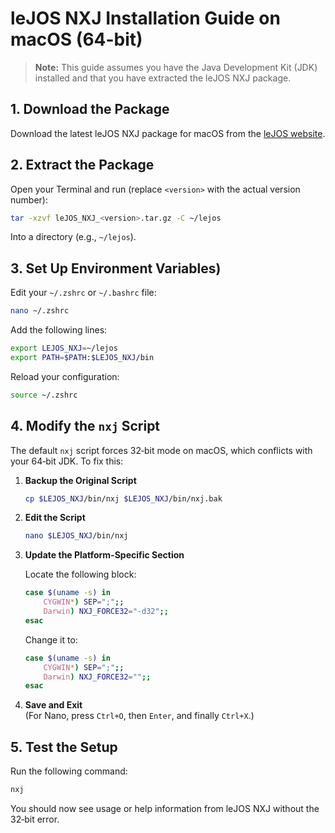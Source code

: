 # leJOS NXJ Installation Guide on macOS (64-bit)

> **Note:** This guide assumes you have the Java Development Kit (JDK) installed and that you have extracted the leJOS NXJ package.

## 1. Download the Package

Download the latest leJOS NXJ package for macOS from the [leJOS website](https://lejos.sourceforge.io/nxj-downloads.php).

## 2. Extract the Package

Open your Terminal and run (replace `<version>` with the actual version number):

```bash
tar -xzvf leJOS_NXJ_<version>.tar.gz -C ~/lejos
```

Into a directory (e.g., `~/lejos`).

## 3. Set Up Environment Variables)

Edit your `~/.zshrc` or `~/.bashrc` file:

```bash
nano ~/.zshrc
```

Add the following lines:

```bash
export LEJOS_NXJ=~/lejos
export PATH=$PATH:$LEJOS_NXJ/bin
```

Reload your configuration:

```bash
source ~/.zshrc
```

## 4. Modify the `nxj` Script

The default `nxj` script forces 32‑bit mode on macOS, which conflicts with your 64‑bit JDK. To fix this:

1. **Backup the Original Script**

   ```bash
   cp $LEJOS_NXJ/bin/nxj $LEJOS_NXJ/bin/nxj.bak
   ```

2. **Edit the Script**

   ```bash
   nano $LEJOS_NXJ/bin/nxj
   ```

3. **Update the Platform-Specific Section**

   Locate the following block:

   ```bash
   case $(uname -s) in
       CYGWIN*) SEP=";";;
       Darwin) NXJ_FORCE32="-d32";;
   esac
   ```

   Change it to:

   ```bash
   case $(uname -s) in
       CYGWIN*) SEP=";";;
       Darwin) NXJ_FORCE32="";;
   esac
   ```

4. **Save and Exit**  
   (For Nano, press `Ctrl+O`, then `Enter`, and finally `Ctrl+X`.)

## 5. Test the Setup

Run the following command:

```bash
nxj
```

You should now see usage or help information from leJOS NXJ without the 32‑bit error.
